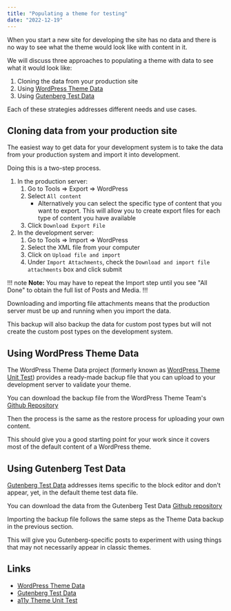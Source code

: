 ```yaml
---
title: "Populating a theme for testing"
date: "2022-12-19"
---
```


When you start a new site for developing the site has no data and there is no way to see what the theme would look like with content in it.

We will discuss three approaches to populating a theme with data to see what it would look like:

1. Cloning the data from your production site
2. Using [WordPress Theme Data](https://github.com/WPTT/theme-test-data)
3. Using [Gutenberg Test Data](https://github.com/Automattic/theme-tools/tree/master/gutenberg-test-data)

Each of these strategies addresses different needs and use cases.

## Cloning data from your production site

The easiest way to get data for your development system is to take the data from your production system and import it into development.

Doing this is a two-step process.

1. In the production server:
    1. Go to Tools => Export => WordPress
    2. Select `All content`
	    * Alternatively you can select the specific type of content that you want to export. This will allow you to create export files for each type of content you have available
    3. Click `Download Export File`
2. In the development server:
    1. Go to Tools => Import => WordPress
    2. Select the XML file from your computer
    3. Click on `Upload file and import`
    4. Under `Import Attachments`, check the `Download and import file attachments` box and click submit

!!! note **Note:**
You may have to repeat the Import step until you see "All Done" to obtain the full list of Posts and Media.
!!!

Downloading and importing file attachments means that the production server must be up and running when you import the data.

This backup will also backup the data for custom post types but will not create the custom post types on the development system.

## Using WordPress Theme Data

The WordPress Theme Data project (formerly known as [WordPress Theme Unit Test](https://codex.wordpress.org/Theme_Unit_Test)) provides a ready-made backup file that you can upload to your development server to validate your theme.

You can download the backup file from the WordPress Theme Team's [Github Repository](https://github.com/WPTT/theme-test-data)

Then the process is the same as the restore process for uploading your own content.

This should give you a good starting point for your work since it covers most of the default content of a WordPress theme.

## Using Gutenberg Test Data

[Gutenberg Test Data](https://github.com/Automattic/theme-tools/tree/master/gutenberg-test-data) addresses items specific to the block editor and don't appear, yet, in the default theme test data file.

You can download the data from the Gutenberg Test Data [Github repository](https://github.com/Automattic/theme-tools/tree/master/gutenberg-test-data)

Importing the backup file follows the same steps as the Theme Data backup in the previous section.

This will give you Gutenberg-specific posts to experiment with using things that may not necessarily appear in classic themes.

## Links

* [WordPress Theme Data](https://github.com/WPTT/theme-test-data)
* [Gutenberg Test Data](https://github.com/Automattic/theme-tools/tree/master/gutenberg-test-data)
* [a11y Theme Unit Test](https://github.com/wpaccessibility/a11y-theme-unit-test)
